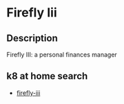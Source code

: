 # Firefly Iii

## Description

Firefly III: a personal finances manager

## k8 at home search

- [firefly-iii](https://nanne.dev/k8s-at-home-search/#/firefly-iii)

